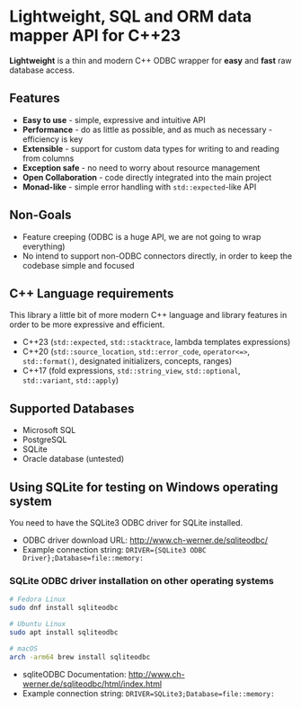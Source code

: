 # Lightweight, SQL and ORM data mapper API for C++23

**Lightweight** is a thin and modern C++ ODBC wrapper for **easy** and **fast** raw database access.

## Features

- **Easy to use** - simple, expressive and intuitive API
- **Performance** - do as little as possible, and as much as necessary - efficiency is key
- **Extensible** - support for custom data types for writing to and reading from columns
- **Exception safe** - no need to worry about resource management
- **Open Collaboration** - code directly integrated into the main project
- **Monad-like** - simple error handling with `std::expected`-like API

## Non-Goals

- Feature creeping (ODBC is a huge API, we are not going to wrap everything)
- No intend to support non-ODBC connectors directly, in order to keep the codebase simple and focused

## C++ Language requirements

This library a little bit of more modern C++ language and library features in order to be more expressive and efficient.

- C++23 (`std::expected`, `std::stacktrace`, lambda templates expressions)
- C++20 (`std::source_location`, `std::error_code`, `operator<=>`, `std::format()`, designated initializers, concepts, ranges)
- C++17 (fold expressions, `std::string_view`, `std::optional`, `std::variant`, `std::apply`)

## Supported Databases

- Microsoft SQL
- PostgreSQL
- SQLite
- Oracle database (untested)

## Using SQLite for testing on Windows operating system

You need to have the SQLite3 ODBC driver for SQLite installed.

- ODBC driver download URL: http://www.ch-werner.de/sqliteodbc/
- Example connection string: `DRIVER={SQLite3 ODBC Driver};Database=file::memory:`

### SQLite ODBC driver installation on other operating systems

```sh
# Fedora Linux
sudo dnf install sqliteodbc

# Ubuntu Linux
sudo apt install sqliteodbc

# macOS
arch -arm64 brew install sqliteodbc
```

- sqliteODBC Documentation: http://www.ch-werner.de/sqliteodbc/html/index.html
- Example connection string: `DRIVER=SQLite3;Database=file::memory:`
